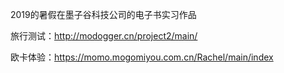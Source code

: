 2019的暑假在墨子谷科技公司的电子书实习作品

旅行测试：http://modogger.cn/project2/main/

欧卡体验：https://momo.mogomiyou.com.cn/Rachel/main/index
